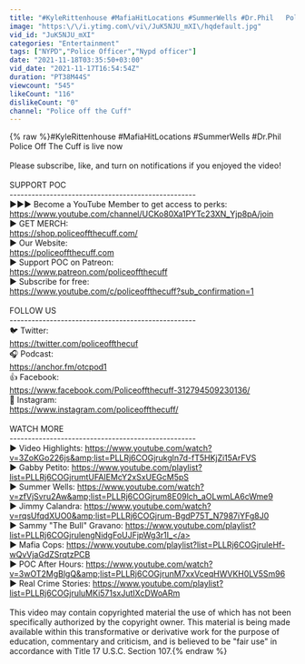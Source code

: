 ```yaml
---
title: "#KyleRittenhouse #MafiaHitLocations #SummerWells #Dr.Phil   Police Off The Cuff is live now"
image: "https:\/\/i.ytimg.com\/vi\/JuK5NJU_mXI\/hqdefault.jpg"
vid_id: "JuK5NJU_mXI"
categories: "Entertainment"
tags: ["NYPD","Police Officer","Nypd officer"]
date: "2021-11-18T03:35:50+03:00"
vid_date: "2021-11-17T16:54:54Z"
duration: "PT38M44S"
viewcount: "545"
likeCount: "116"
dislikeCount: "0"
channel: "Police off the Cuff"
---
```

{% raw %}#KyleRittenhouse #MafiaHitLocations #SummerWells #Dr.Phil   Police Off The Cuff is live now<br /><br />Please subscribe, like, and turn on notifications if you enjoyed the video!<br /><br />SUPPORT POC<br />---------------------------------------------------  <br />►►► Become a YouTube Member to get access to perks:<br />    <a rel="nofollow" target="blank" href="https://www.youtube.com/channel/UCKo80Xa1PYTc23XN_Yjp8pA/join">https://www.youtube.com/channel/UCKo80Xa1PYTc23XN_Yjp8pA/join</a><br />► GET MERCH:<br />    <a rel="nofollow" target="blank" href="https://shop.policeoffthecuff.com/">https://shop.policeoffthecuff.com/</a><br />► Our Website: <br />    <a rel="nofollow" target="blank" href="https://policeoffthecuff.com">https://policeoffthecuff.com</a><br />► Support POC on P️atreon:<br />    <a rel="nofollow" target="blank" href="https://www.patreon.com/policeoffthecuff">https://www.patreon.com/policeoffthecuff</a><br />► Subscribe for free: <br />   <a rel="nofollow" target="blank" href="https://www.youtube.com/c/policeoffthecuff?sub_confirmation=1">https://www.youtube.com/c/policeoffthecuff?sub_confirmation=1</a><br />   <br />FOLLOW US<br />---------------------------------------------------  <br />🐦 Twitter:<br />    <a rel="nofollow" target="blank" href="https://twitter.com/policeoffthecuf">https://twitter.com/policeoffthecuf</a><br />🎧 Podcast: <br />    <a rel="nofollow" target="blank" href="https://anchor.fm/otcpod1">https://anchor.fm/otcpod1</a><br />👍 Facebook: <br />    <a rel="nofollow" target="blank" href="https://www.facebook.com/Policeoffthecuff-312794509230136/">https://www.facebook.com/Policeoffthecuff-312794509230136/</a><br />🎥 Instagram: <br />    <a rel="nofollow" target="blank" href="https://www.instagram.com/policeoffthecuff/">https://www.instagram.com/policeoffthecuff/</a><br /> <br />WATCH MORE<br />---------------------------------------------------  <br />►  Video Highlights: <a rel="nofollow" target="blank" href="https://www.youtube.com/watch?v=3ZoKGo226js&amp;list=PLLRj6COGjrukgln7d-fT5HKjZi15ArFVS">https://www.youtube.com/watch?v=3ZoKGo226js&amp;list=PLLRj6COGjrukgln7d-fT5HKjZi15ArFVS</a><br />► ️ Gabby Petito: <a rel="nofollow" target="blank" href="https://www.youtube.com/playlist?list=PLLRj6COGjrumtUFAIEMcY2xSxUEGcM5pS">https://www.youtube.com/playlist?list=PLLRj6COGjrumtUFAIEMcY2xSxUEGcM5pS</a><br />►  Summer Wells: <a rel="nofollow" target="blank" href="https://www.youtube.com/watch?v=zfVjSvru2Aw&amp;list=PLLRj6COGjrum8E09lch_aOLwmLA6cWme9">https://www.youtube.com/watch?v=zfVjSvru2Aw&amp;list=PLLRj6COGjrum8E09lch_aOLwmLA6cWme9</a><br />►  Jimmy Calandra: <a rel="nofollow" target="blank" href="https://www.youtube.com/watch?v=rqsUfqdXUO0&amp;list=PLLRj6COGjrum-BgdP75T_N7987iYFg8J0">https://www.youtube.com/watch?v=rqsUfqdXUO0&amp;list=PLLRj6COGjrum-BgdP75T_N7987iYFg8J0</a><br />►  Sammy &quot;The Bull&quot; Gravano: <a rel="nofollow" target="blank" href="https://www.youtube.com/playlist?list=PLLRj6COGjrulengNidgFoUJFjpWg3r1I_">https://www.youtube.com/playlist?list=PLLRj6COGjrulengNidgFoUJFjpWg3r1I_</a><br />► ️ Mafia Cops: <a rel="nofollow" target="blank" href="https://www.youtube.com/playlist?list=PLLRj6COGjruleHf-wQvVjaGdZSrqtzPCB">https://www.youtube.com/playlist?list=PLLRj6COGjruleHf-wQvVjaGdZSrqtzPCB</a><br />►  POC After Hours: <a rel="nofollow" target="blank" href="https://www.youtube.com/watch?v=3wOT2MgBlgQ&amp;list=PLLRj6COGjrunM7xxVceqHWVKH0LV5Sm96">https://www.youtube.com/watch?v=3wOT2MgBlgQ&amp;list=PLLRj6COGjrunM7xxVceqHWVKH0LV5Sm96</a><br />►  Real Crime Stories: <a rel="nofollow" target="blank" href="https://www.youtube.com/playlist?list=PLLRj6COGjruluMKi571sxJutIXcDWoARm">https://www.youtube.com/playlist?list=PLLRj6COGjruluMKi571sxJutIXcDWoARm</a><br /><br />This video may contain copyrighted material the use of which has not been specifically authorized by the copyright owner. This material is being made available within this transformative or derivative work for the purpose of education, commentary and criticism, and is believed to be &quot;fair use&quot; in accordance with Title 17 U.S.C. Section 107.{% endraw %}
